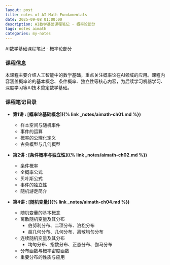 ```yaml
---
layout: post
title: notes of AI Math Fundamentals
date: 2025-09-08 01:00:00
description: AI数学基础课程笔记 - 概率论部分
tags: notes aimath
categories: my-notes
---
```


AI数学基础课程笔记 - 概率论部分

### 课程信息

本课程主要介绍人工智能中的数学基础，重点关注概率论在AI领域的应用。课程内容涵盖概率论的基本概念、条件概率、独立性等核心内容，为后续学习机器学习、深度学习等AI技术奠定数学基础。

### 课程笔记目录

- **第1讲 : [概率论基础概念]({% link _notes/aimath-ch01.md %})**

  - 样本空间与随机事件
  - 事件的运算
  - 概率的公理化定义
  - 古典概型与几何概型

- **第2讲 : [条件概率与独立性]({% link _notes/aimath-ch02.md %})**

  - 条件概率
  - 全概率公式
  - 贝叶斯公式
  - 事件的独立性
  - 随机游走简介

- **第4讲 : [随机变量]({% link _notes/aimath-ch04.md %})**
  - 随机变量的基本概念
  - 离散随机变量及其分布
    - 伯努利分布、二项分布、泊松分布
    - 超几何分布、几何分布、离散均匀分布
  - 连续随机变量及其分布
    - 均匀分布、指数分布、正态分布、伽马分布
  - 分布函数与概率密度函数
  - 重要分布的性质与应用
